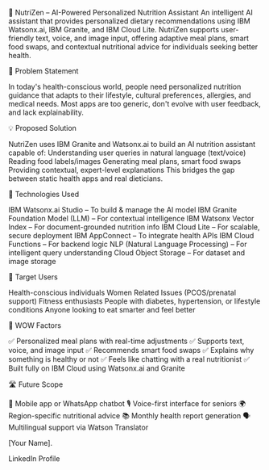 🥗 NutriZen – AI-Powered Personalized Nutrition Assistant
An intelligent AI assistant that provides personalized dietary recommendations using IBM Watsonx.ai, IBM Granite, and IBM Cloud Lite. NutriZen supports user-friendly text, voice, and image input, offering adaptive meal plans, smart food swaps, and contextual nutritional advice for individuals seeking better health.

🧩 Problem Statement

In today's health-conscious world, people need personalized nutrition guidance that adapts to their lifestyle, cultural preferences, allergies, and medical needs. Most apps are too generic, don't evolve with user feedback, and lack explainability.

💡 Proposed Solution

NutriZen uses IBM Granite and Watsonx.ai to build an AI nutrition assistant capable of:
Understanding user queries in natural language (text/voice)
Reading food labels/images
Generating meal plans, smart food swaps
Providing contextual, expert-level explanations
This bridges the gap between static health apps and real dieticians.

🧠 Technologies Used

IBM Watsonx.ai Studio – To build & manage the AI model
IBM Granite Foundation Model (LLM) – For contextual intelligence
IBM Watsonx Vector Index – For document-grounded nutrition info
IBM Cloud Lite – For scalable, secure deployment
IBM AppConnect – To integrate health APIs
IBM Cloud Functions – For backend logic
NLP (Natural Language Processing) – For intelligent query understanding
Cloud Object Storage – For dataset and image storage

🧘 Target Users

Health-conscious individuals
Women Related Issues (PCOS/prenatal support)
Fitness enthusiasts
People with diabetes, hypertension, or lifestyle conditions
Anyone looking to eat smarter and feel better

🌟 WOW Factors

✅ Personalized meal plans with real-time adjustments
✅ Supports text, voice, and image input
✅ Recommends smart food swaps
✅ Explains why something is healthy or not
✅ Feels like chatting with a real nutritionist
✅ Built fully on IBM Cloud using Watsonx.ai and Granite

🛣️ Future Scope

📲 Mobile app or WhatsApp chatbot
🎙️ Voice-first interface for seniors
🌍 Region-specific nutritional advice
📚 Monthly health report generation
🗣️ Multilingual support via Watson Translator

 [Your Name].

LinkedIn Profile
